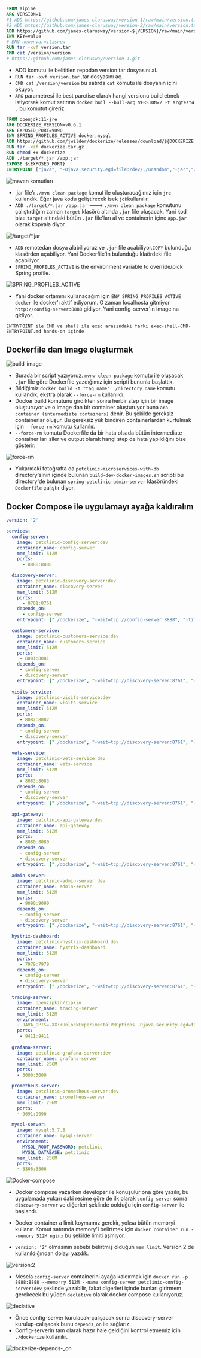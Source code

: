 ```Dockerfile
FROM alpine
ARG VERSION=1
#1 ADD https://github.com/james-clarusway/version-1/raw/main/version.tar /version.tar
#2 ADD https://github.com/james-clarusway/version-2/raw/main/version.tar /version.tar
ADD https://github.com/james-clarusway/version-${VERSION}/raw/main/version.tar version.tar
ENV KEY=value
# ENV newenvar=itisnew
RUN tar -xvf version.tar
CMD cat /version/version
# https://github.com/james-clarusway/version-1.git
```
- ADD komutu ile belititlen repodan version.tar dosyasını al.
- `RUN tar -xvf version.tar` .tar dosyasını aç.
- `CMD cat /version/version` bu satırda `cat` komutu ile dosyanın içini okuyor.
- `ARG` parametresi ile best parctise olarak hangi versionu build etmek istiyorsak komut satırına `docker buil --buil-arg VERSION=2 -t argtest4 .`  bu komutut gireriz.

```Dockerfile
FROM openjdk:11-jre
ARG DOCKERIZE_VERSION=v0.6.1
ARG EXPOSED_PORT=9090
ENV SPRING_PROFILES_ACTIVE docker,mysql
ADD https://github.com/jwilder/dockerize/releases/download/${DOCKERIZE_VERSION}/dockerize-alpine-linux-amd64-${DOCKERIZE_VERSION}.tar.gz dockerize.tar.gz
RUN tar -xzf dockerize.tar.gz
RUN chmod +x dockerize
ADD ./target/*.jar /app.jar
EXPOSE ${EXPOSED_PORT}
ENTRYPOINT ["java", "-Djava.security.egd=file:/dev/./urandom","-jar","/app.jar"]
```

![maven komutları](./mvn_command.png)

- .jar file'ı `./mvn clean package` komut ile oluşturacağımız için `jre` kullandık. Eğer java kodu  geliştirecek isek `jdk`kullanılır.
- `ADD ./target/*.jar /app.jar` ---> `./mvn clean package` komutunu çalıştırdığım zaman `target` klasörü altında `.jar` file oluşacak. Yani kod bize `target` altındaki bütün `.jar` file'ları al ve containerin içine `app.jar` olarak kopyala diyor.

![/target/*.jar](./target-jar.png)

- `ADD` remotedan dosya alabiliyoruz ve `.jar` file açabiliyor.`COPY` bulunduğu klasörden açabiliyor. Yani Dockerfile'in bulunduğu klaördeki file açabiliyor.
- `SPRING_PROFILES_ACTIVE` is the environment variable to override/pick Spring profile. 

![SPRING_PROFILES_ACTIVE](./SPRING_PROFILES_ACTIVE.png)

- Yani docker ortamını kullanacağım için `ENV SPRING_PROFILES_ACTIVE docker` ile docker'ı aktif ediyorum. O zaman localhosta gitmiyor `http://config-server:8888` gidiyor. Yani config-server'ın image na gidiyor.

```
ENTRYPOINT ile CMD ve shell ile exec arasındaki farkı exec-shell-CMD-ENTRYPOINT.md hands-on içinde
```
## Dockerfile dan Image oluşturmak

![build-image](./build-image.png)

- Burada bir script yazıyoruz. `mvnw clean package` komutu ile oluşacak `.jar` file göre Dockerfile yazdığımız için scripti bununla başlattık.
- Bildiğimiz `docker build -t "tag_name" ./directory_name` komutu kullandık, ekstra olarak `--force-rm` kullanıldı.
- Docker build komutunu girdikten sonra herbir step için bir image oluşturuyor ve o image dan bir container oluşturuyor buna `ara container (intermediate containers)` denir. Bu şekilde gereksiz containerlar oluşur. Bu gereksiz yük bindiren containerlardan kurtulmak için `--force-rm` komutu kullanılır.
- `--force-rm` komutu Dockerfile da bir hata olsada bütün intermediate container ları siler ve output olarak hangi step de hata yapıldığını bize gösterir.

![force-rm](./--force-rm.png)

- Yukarıdaki fotoğrafta da `petclinic-microservices-with-db` directory'sinin içinde bulunan `build-dev-docker-images.sh` scripti bu directory'de bulunan `spring-petclinic-admin-server` klasöründeki `Dockerfile` çalıştır diyor.

## Docker Compose ile uygulamayı ayağa kaldıralım

```yaml
version: '2'

services: 
  config-server:
    image: petclinic-config-server:dev
    container_name: config-server
    mem_limit: 512M
    ports: 
      - 8888:8888

  discovery-server:
    image: petclinic-discovery-server:dev
    container_name: discovery-server
    mem_limit: 512M
    ports: 
      - 8761:8761
    depends_on: 
      - config-server
    entrypoint: ["./dockerize", "-wait=tcp://config-server:8888", "-timeout=160s", "--", "java", "-Djava.security.egd=file:/dev/./urandom","-jar","/app.jar"]

  customers-service:
    image: petclinic-customers-service:dev
    container_name: customers-service
    mem_limit: 512M
    ports:
     - 8081:8081
    depends_on: 
     - config-server
     - discovery-server
    entrypoint: ["./dockerize", "-wait=tcp://discovery-server:8761", "-timeout=160s", "--", "java", "-Djava.security.egd=file:/dev/./urandom","-jar","/app.jar" ]
  
  visits-service:
    image: petclinic-visits-service:dev
    container_name: visits-service
    mem_limit: 512M
    ports:
     - 8082:8082
    depends_on: 
     - config-server
     - discovery-server
    entrypoint: ["./dockerize", "-wait=tcp://discovery-server:8761", "-timeout=160s", "--", "java", "-Djava.security.egd=file:/dev/./urandom","-jar","/app.jar" ]
  
  vets-service:
    image: petclinic-vets-service:dev
    container_name: vets-service
    mem_limit: 512M
    ports:
     - 8083:8083
    depends_on: 
     - config-server
     - discovery-server
    entrypoint: ["./dockerize", "-wait=tcp://discovery-server:8761", "-timeout=160s", "--", "java", "-Djava.security.egd=file:/dev/./urandom","-jar","/app.jar" ]
  
  api-gateway:
    image: petclinic-api-gateway:dev
    container_name: api-gateway
    mem_limit: 512M
    ports:
     - 8080:8080
    depends_on: 
     - config-server
     - discovery-server
    entrypoint: ["./dockerize", "-wait=tcp://discovery-server:8761", "-timeout=160s", "--", "java", "-Djava.security.egd=file:/dev/./urandom","-jar","/app.jar" ]
  
  admin-server:
    image: petclinic-admin-server:dev
    container_name: admin-server
    mem_limit: 512M
    ports:
     - 9090:9090
    depends_on: 
     - config-server
     - discovery-server
    entrypoint: ["./dockerize", "-wait=tcp://discovery-server:8761", "-timeout=160s", "--", "java", "-Djava.security.egd=file:/dev/./urandom","-jar","/app.jar" ]

  hystrix-dashboard:
    image: petclinic-hystrix-dashboard:dev
    container_name: hystrix-dashboard
    mem_limit: 512M
    ports:
     - 7979:7979
    depends_on: 
     - config-server
     - discovery-server
    entrypoint: ["./dockerize", "-wait=tcp://discovery-server:8761", "-timeout=160s", "--", "java", "-Djava.security.egd=file:/dev/./urandom","-jar","/app.jar" ]

  tracing-server:
    image: openzipkin/zipkin
    container_name: tracing-server
    mem_limit: 512M
    environment:
    - JAVA_OPTS=-XX:+UnlockExperimentalVMOptions -Djava.security.egd=file:/dev/./urandom
    ports:
     - 9411:9411 
  
  grafana-server:
    image: petclinic-grafana-server:dev
    container_name: grafana-server
    mem_limit: 256M
    ports:
    - 3000:3000

  prometheus-server:
    image: petclinic-prometheus-server:dev
    container_name: prometheus-server
    mem_limit: 256M
    ports:
    - 9091:9090

  mysql-server:
    image: mysql:5.7.8
    container_name: mysql-server
    environment: 
      MYSQL_ROOT_PASSWORD: petclinic
      MYSQL_DATABASE: petclinic
    mem_limit: 256M
    ports:
    - 3306:3306
```

![Docker-compose](./Docker-compose.png)

- Docker compose yazarken developer ile konuşulur ona göre yazılır, bu uygulamada yukarı daki resime göre de ilk olarak `config-server` sonra `discovery-server` ve diğerleri şeklinde oolduğu için `config-server` ile başlandı.

- Docker container a limit koymamız gerekir, yoksa bütün memoryi kullanır. Komut satırında memory'i belirtmek için `docker container run --memory 512M nginx` bu şekilde limiti aşmıyor.

- `version: '2'` olmasının sebebi belirtmiş olduğun `mem_limit`. Version 2 de kullanıldığından dolayı yazdık.

![version:2](./version.png)

- Mesela `config-server` containerini ayağa kaldırmak için `docker run -p 8888:8888 --memorry 512M --name config-server petclinic-config-server:dev` şeklinde yazabilir, fakat digerleri içinde bunları girirmem gerekecek bu yüden `declative` olarak docker compose kullanıyoruz.

![declative](./declative.png)

- Önce config-server kurulacak-çalışacak sonra discovery-server kurulup-çalışacak bunu `depends_on` ile sağlarız. 
- Config-serverin tam olarak hazır hale geldiğini kontrol etmemiz için `./dockerize` kullanılır.

![dockerize-depends-_on](./dockerize.png)

